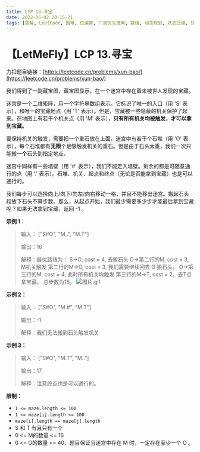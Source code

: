 ```yaml
---
title: LCP 13.寻宝
date: 2022-06-02 20-15-21
tags: [题解, LeetCode, 困难, 位运算, 广度优先搜索, 数组, 动态规划, 状态压缩, 矩阵]
---
```


# 【LetMeFly】LCP 13.寻宝

力扣题目链接：[https://leetcode.cn/problems/xun-bao/](https://leetcode.cn/problems/xun-bao/)

<p>我们得到了一副藏宝图，藏宝图显示，在一个迷宫中存在着未被世人发现的宝藏。</p>

<p>迷宫是一个二维矩阵，用一个字符串数组表示。它标识了唯一的入口（用 &#39;S&#39; 表示），和唯一的宝藏地点（用 &#39;T&#39; 表示）。但是，宝藏被一些隐蔽的机关保护了起来。在地图上有若干个机关点（用 &#39;M&#39; 表示），<strong>只有所有机关均被触发，才可以拿到宝藏。</strong></p>

<p>要保持机关的触发，需要把一个重石放在上面。迷宫中有若干个石堆（用 &#39;O&#39; 表示），每个石堆都有<strong>无限</strong>个足够触发机关的重石。但是由于石头太重，我们一次只能搬<strong>一个</strong>石头到指定地点。</p>

<p>迷宫中同样有一些墙壁（用 &#39;#&#39; 表示），我们不能走入墙壁。剩余的都是可随意通行的点（用 &#39;.&#39; 表示）。石堆、机关、起点和终点（无论是否能拿到宝藏）也是可以通行的。</p>

<p>我们每步可以选择向上/向下/向左/向右移动一格，并且不能移出迷宫。搬起石头和放下石头不算步数。那么，从起点开始，我们最少需要多少步才能最后拿到宝藏呢？如果无法拿到宝藏，返回 -1 。</p>

<p><strong>示例 1：</strong></p>

<blockquote>
<p>输入： [&quot;S#O&quot;, &quot;M..&quot;, &quot;M.T&quot;]</p>

<p>输出：16</p>

<p>解释：最优路线为： S-&gt;O, cost = 4, 去搬石头 O-&gt;第二行的M, cost = 3, M机关触发 第二行的M-&gt;O, cost = 3, 我们需要继续回去 O 搬石头。 O-&gt;第三行的M, cost = 4, 此时所有机关均触发 第三行的M-&gt;T, cost = 2，去T点拿宝藏。 总步数为16。 <img alt="图片.gif" src="https://pic.leetcode-cn.com/6bfff669ad65d494cdc237bcedfec10a2b1ac2f2593c2bf97e9aecb41dc8a08b-%E5%9B%BE%E7%89%87.gif" /></p>
</blockquote>

<p><strong>示例 2：</strong></p>

<blockquote>
<p>输入： [&quot;S#O&quot;, &quot;M.#&quot;, &quot;M.T&quot;]</p>

<p>输出：-1</p>

<p>解释：我们无法搬到石头触发机关</p>
</blockquote>

<p><strong>示例 3：</strong></p>

<blockquote>
<p>输入： [&quot;S#O&quot;, &quot;M.T&quot;, &quot;M..&quot;]</p>

<p>输出：17</p>

<p>解释：注意终点也是可以通行的。</p>
</blockquote>

<p><strong>限制：</strong></p>

<ul>
	<li><code>1 &lt;= maze.length&nbsp;&lt;= 100</code></li>
	<li><code>1 &lt;= maze[i].length&nbsp;&lt;= 100</code></li>
	<li><code>maze[i].length == maze[j].length</code></li>
	<li>S 和 T 有且只有一个</li>
	<li>0 &lt;= M的数量 &lt;= 16</li>
	<li>0 &lt;= O的数量 &lt;= 40，题目保证当迷宫中存在 M 时，一定存在至少一个 O 。</li>
</ul>


    